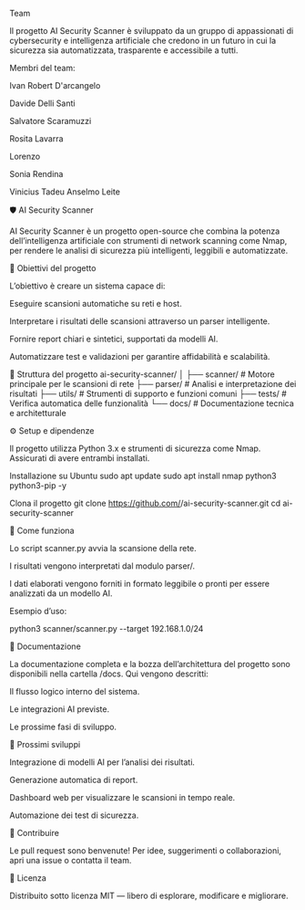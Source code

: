 Team

Il progetto AI Security Scanner è sviluppato da un gruppo di appassionati di cybersecurity e intelligenza artificiale che credono in un futuro in cui la sicurezza sia automatizzata, trasparente e accessibile a tutti.

Membri del team:

 Ivan Robert D'arcangelo

Davide Delli Santi

Salvatore Scaramuzzi

Rosita Lavarra

Lorenzo

Sonia Rendina 

Vinicius Tadeu Anselmo Leite
  
🛡️ AI Security Scanner

AI Security Scanner è un progetto open-source che combina la potenza dell’intelligenza artificiale con strumenti di network scanning come Nmap, per rendere le analisi di sicurezza più intelligenti, leggibili e automatizzate.

🚀 Obiettivi del progetto

L’obiettivo è creare un sistema capace di:

Eseguire scansioni automatiche su reti e host.

Interpretare i risultati delle scansioni attraverso un parser intelligente.

Fornire report chiari e sintetici, supportati da modelli AI.

Automatizzare test e validazioni per garantire affidabilità e scalabilità.

🧩 Struttura del progetto
ai-security-scanner/
│
├── scanner/    # Motore principale per le scansioni di rete
├── parser/     # Analisi e interpretazione dei risultati
├── utils/      # Strumenti di supporto e funzioni comuni
├── tests/      # Verifica automatica delle funzionalità
└── docs/       # Documentazione tecnica e architetturale

⚙️ Setup e dipendenze

Il progetto utilizza Python 3.x e strumenti di sicurezza come Nmap.
Assicurati di avere entrambi installati.

Installazione su Ubuntu
sudo apt update
sudo apt install nmap python3 python3-pip -y

Clona il progetto
git clone https://github.com/<tuo-username>/ai-security-scanner.git
cd ai-security-scanner

🧠 Come funziona

Lo script scanner.py avvia la scansione della rete.

I risultati vengono interpretati dal modulo parser/.

I dati elaborati vengono forniti in formato leggibile o pronti per essere analizzati da un modello AI.

Esempio d’uso:

python3 scanner/scanner.py --target 192.168.1.0/24

📘 Documentazione

La documentazione completa e la bozza dell’architettura del progetto sono disponibili nella cartella /docs.
Qui vengono descritti:

Il flusso logico interno del sistema.

Le integrazioni AI previste.

Le prossime fasi di sviluppo.

🔮 Prossimi sviluppi

Integrazione di modelli AI per l’analisi dei risultati.

Generazione automatica di report.

Dashboard web per visualizzare le scansioni in tempo reale.

Automazione dei test di sicurezza.

🤝 Contribuire

Le pull request sono benvenute!
Per idee, suggerimenti o collaborazioni, apri una issue o contatta il team.

🧾 Licenza

Distribuito sotto licenza MIT — libero di esplorare, modificare e migliorare.
